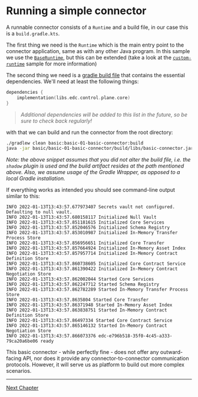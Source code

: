 # Running a simple connector

A runnable connector consists of a `Runtime` and a build file, in our case this is a `build.gradle.kts`.

The first thing we need is the `Runtime` which is the main entry point to the connector application, same as with any
other Java program. In this sample we use the
[`BaseRuntime`](https://github.com/eclipse-edc/Connector/blob/releases/core/common/boot/src/main/java/org/eclipse/edc/boot/system/runtime/BaseRuntime.java),
but this can be extended (take a look at the [`custom-runtime`](../../other/custom-runtime) sample for more information)

The second thing we need is a [gradle build file](build.gradle.kts)
that contains the essential dependencies. We'll need at least the following things:

```kotlin
dependencies {
    implementation(libs.edc.control.plane.core)
}
```

> _Additional dependencies will be added to this list in the future, so be sure to check back regularly!_

with that we can build and run the connector from the root directory:

```bash
./gradlew clean basic:basic-01-basic-connector:build
java -jar basic/basic-01-basic-connector/build/libs/basic-connector.jar
```

_Note: the above snippet assumes that you did not alter the build file, i.e. the `shadow` plugin is used and the build
artifact resides at the path mentioned above. Also, we assume usage of the Gradle Wrapper, as opposed to a local Gradle
installation._

If everything works as intended you should see command-line output similar to this:

```shell
INFO 2022-01-13T13:43:57.677973407 Secrets vault not configured. Defaulting to null vault.
INFO 2022-01-13T13:43:57.680158117 Initialized Null Vault
INFO 2022-01-13T13:43:57.851181615 Initialized Core Services
INFO 2022-01-13T13:43:57.852046576 Initialized Schema Registry
INFO 2022-01-13T13:43:57.853010987 Initialized In-Memory Transfer Process Store
INFO 2022-01-13T13:43:57.856956651 Initialized Core Transfer
INFO 2022-01-13T13:43:57.857664924 Initialized In-Memory Asset Index
INFO 2022-01-13T13:43:57.857957714 Initialized In-Memory Contract Definition Store
INFO 2022-01-13T13:43:57.860738605 Initialized Core Contract Service
INFO 2022-01-13T13:43:57.861390422 Initialized In-Memory Contract Negotiation Store
INFO 2022-01-13T13:43:57.862002044 Started Core Services
INFO 2022-01-13T13:43:57.862247712 Started Schema Registry
INFO 2022-01-13T13:43:57.862782289 Started In-Memory Transfer Process Store
INFO 2022-01-13T13:43:57.8635804 Started Core Transfer
INFO 2022-01-13T13:43:57.86371948 Started In-Memory Asset Index
INFO 2022-01-13T13:43:57.863838751 Started In-Memory Contract Definition Store
INFO 2022-01-13T13:43:57.86497334 Started Core Contract Service
INFO 2022-01-13T13:43:57.865146132 Started In-Memory Contract Negotiation Store
INFO 2022-01-13T13:43:57.866073376 edc-e796b518-35f0-4c45-a333-79ca20a6be06 ready
```

This basic connector - while perfectly fine - does not offer any outward-facing API, nor does it provide any
connector-to-connector communication protocols. However, it will serve us as platform to build out more complex
scenarios.

---

[Next Chapter](../basic-02-health-endpoint/README.md)
